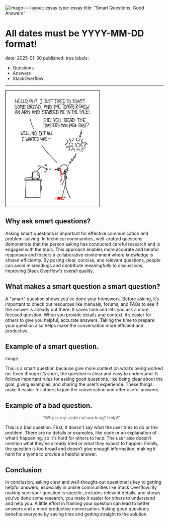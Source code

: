 ![image](https://github.com/user-attachments/assets/6bce0b40-a147-4df8-944c-18608f22bdf1)---
layout: essay
type: essay
title: "Smart Questions, Good Answers"
# All dates must be YYYY-MM-DD format!
date: 2025-01-30
published: true
labels:
  - Questions
  - Answers
  - StackOverflow
---

<img width="300px" class="rounded float-start pe-4" src="../img/smart-questions/rtfm.png">

## Why ask smart questions?

Asking smart questions is important for effective communication and problem-solving. In technical communities, well-crafted questions demonstrate that the person asking has conducted careful research and is  engaged with the topic. This approach enables more accurate and helpful responses and fosters a collaborative environment where knowledge is shared efficiently. By posing clear, concise, and relevant questions, people can avoid misreadings and contribute meaningfully to discussions, improving Stack Overflow's overall quality. 

## What makes a smart question a smart question?

A "smart" question shows you've done your homework. Before asking, it’s important to check out resources like manuals, forums, and FAQs to see if the answer is already out there. It saves time and lets you ask a more focused question. When you provide details and context, it’s easier for others to give you helpful, accurate answers. Taking the time to prepare your question also helps make the conversation more efficient and productive.

## Example of a smart question.

image

This is a smart question because give more context on what’s being worked on. Even though it’s short, the question is clear and easy to understand. It follows important rules for asking good questions, like being clear about the goal, giving examples, and sharing the user’s experience. These things make it easier for others to join the conversation and offer useful answers.

## Example of a bad question.

>>> “Why is my code not working? Help!”

This is a bad question. First, it doesn't say what the user tries to do or the problem. There are no details or examples, like code or an explanation of what’s happening, so it's hard for others to help. The user also doesn’t mention what they’ve already tried or what they expect to happen. Finally, the question is too broad and doesn’t give enough information, making it hard for anyone to provide a helpful answer.

## Conclusion

In conclusion, asking clear and well-thought-out questions is key to getting helpful answers, especially in online communities like Stack Overflow. By making sure your question is specific, includes relevant details, and shows you've done some research, you make it easier for others to understand and help you. A little effort in framing your question can lead to better answers and a more productive conversation. Asking good questions benefits everyone by saving time and getting straight to the solution.

